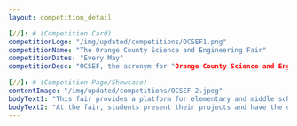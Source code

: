 ```yaml
---
layout: competition_detail

[//]: # (Competition Card)
competitionLogo: "/img/updated/competitions/OCSEF1.png"
competitionName: "The Orange County Science and Engineering Fair"
competitionDates: "Every May"
competitionDesc: "OCSEF, the acronym for "Orange County Science and Engineering Fair," is an annual science and engineering competition for students in the Orange County area of California."

[//]: # (Competition Page/Showcase)
contentImage: "/img/updated/competitions/OCSEF 2.jpeg"
bodyText1: "This fair provides a platform for elementary and middle school students to showcase their projects in the fields of science, technology, engineering, and mathematics (STEM)."
bodyText2: "At the fair, students present their projects and have the opportunity to discuss their research findings with judges and the public. Outstanding projects have the chance to win awards and honours. Some winners may also qualify to participate in state-level or national science and engineering fairs."
---
```


